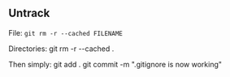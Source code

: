 ## Untrack ##

File:
`git rm -r --cached FILENAME`

Directories:
git rm -r --cached .

Then simply:
git add .
git commit -m ".gitignore is now working"
